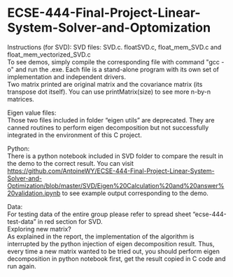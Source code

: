 # ECSE-444-Final-Project-Linear-System-Solver-and-Optomization
Instructions (for SVD):
SVD files: SVD.c. floatSVD.c, float_mem_SVD.c and float_mem_vectorized_SVD.c<br />
To see demos, simply compile the corresponding file with command "gcc -o" and run the .exe. Each file is a stand-alone program with its own set of implementation and independent drivers. <br />
Two matrix printed are original matrix and the covariance matrix (its transpose dot itself). You can use printMatrix(size) to see more n-by-n matrices.

Eigen value files:<br />
Those two files included in folder “eigen utils” are deprecated. They are canned routines to perform eigen decomposition but not successfully integrated in the environment of this C project.<br />

Python:<br />
There is a python notebook included in SVD folder to compare the result in the demo to the correct result. You can visit https://github.com/AntoineWY/ECSE-444-Final-Project-Linear-System-Solver-and-Optimization/blob/master/SVD/Eigen%20Calculation%20and%20answer%20validation.ipynb to see example output corresponding to the demo.

Data:<br />
For testing data of the entire group please refer to spread sheet “ecse-444-test-data” in red section for SVD.<br />
Exploring new matrix?<br />
As explained in the report, the implementation of the algorithm is interrupted by the python injection of eigen decomposition result. Thus, every time a new matrix wanted to be tried out, you should perform eigen decomposition in python notebook first, get the result copied in C code and run again.
